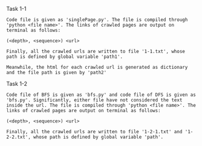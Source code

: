 
Task 1-1

	Code file is given as 'singlePage.py'. The file is compiled through 'python <file name>'. The links of crawled pages are output on terminal as follows:

	(<depth>, <sequence>) <url>

	Finally, all the crawled urls are written to file '1-1.txt', whose path is defined by global variable 'path1'.

	Meanwhile, the html for each crawled url is generated as dictionary and the file path is given by 'path2'


Task 1-2

	Code file of BFS is given as 'bfs.py' and code file of DFS is given as 'bfs.py'. Significantly, either file have not considered the text inside the url. The file is compiled through 'python <file name>'. The links of crawled pages are output on terminal as follows:

	(<depth>, <sequence>) <url>

	Finally, all the crawled urls are written to file '1-2-1.txt' and '1-2-2.txt', whose path is defined by global variable 'path'.
